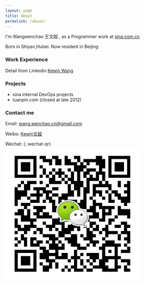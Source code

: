 ```yaml
---
layout: page
title: About
permalink: /about/
---
```


I'm Wangwenchao 王文超 , as a Programmer work at [sina.com.cn](http://sina.com.cn)
 
Born in Shiyan,Hubei. Now resident in Beijing


### Work Experience

Detail from Linkedin [ Kewin Wang ](https://www.linkedin.com/profile/view?id=108191127)

### Projects 
- sina internal DevOps projects
- tuanpin.com (closed at late 2012)

### Contact me

Email: [wang.wenchao.cn@gmail.com](mailto:wang.wenchao.cn@gmail.com)

Weibo: [Kewin文超](http://weibo.com/kewinwangcn)

Wechat: 
{:.wechat-qr} ![wechat-qr](https://raw.githubusercontent.com/WangWenchao/wangwenchao.github.io/master/images/Wechat-QR.png)
